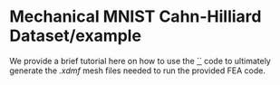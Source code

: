 # Mechanical MNIST Cahn-Hilliard Dataset/example

We provide a brief tutorial here on how to use the [``]() code to ultimately generate the _.xdmf_ mesh files needed to run the provided FEA code.
